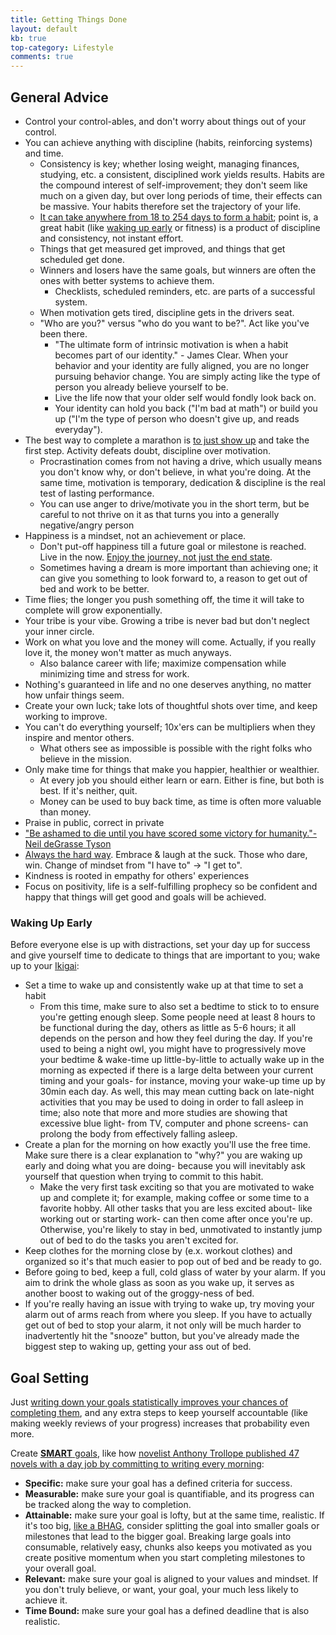 ```yaml
---
title: Getting Things Done
layout: default
kb: true
top-category: Lifestyle
comments: true
---
```


## General Advice

* Control your control-ables, and don't worry about things out of your control.
* You can achieve anything with discipline (habits, reinforcing systems) and time.
  + Consistency is key; whether losing weight, managing finances, studying, etc. a consistent, disciplined work yields results. Habits are the compound interest of self-improvement; they don't seem like much on a given day, but over long periods of time, their effects can be massive. Your habits therefore set the trajectory of your life.
  + [It can take anywhere from 18 to 254 days to form a habit](https://www.healthline.com/health/how-long-does-it-take-to-form-a-habit#tips-and-tricks); point is, a great habit (like [waking up early](#waking-up-early) or fitness) is a product of discipline and consistency, not instant effort.
  + Things that get measured get improved, and things that get scheduled get done.
  + Winners and losers have the same goals, but winners are often the ones with better systems to achieve them.
    - Checklists, scheduled reminders, etc. are parts of a successful system.
  + When motivation gets tired, discipline gets in the drivers seat.
  + "Who are you?" versus "who do you want to be?". Act like you've been there.
    - "The ultimate form of intrinsic motivation is when a habit becomes part of our identity." - James Clear. When your behavior and your identity are fully aligned, you are no longer pursuing behavior change. You are simply acting like the type of person you already believe yourself to be.
    - Live the life now that your older self would fondly look back on.
    - Your identity can hold you back ("I'm bad at math") or build you up ("I'm the type of person who doesn't give up, and reads everyday").
* The best way to complete a marathon is [to just show up](https://typesense.org/blog/the-unreasonable-effectiveness-of-just-showing-up-everyday/) and take the first step. Activity defeats doubt, discipline over motivation.
  + Procrastination comes from not having a drive, which usually means you don't know why, or don't believe, in what you're doing. At the same time, motivation is temporary, dedication & discipline is the real test of lasting performance.
  + You can use anger to drive/motivate you in the short term, but be careful to not thrive on it as that turns you into a generally negative/angry person
* Happiness is a mindset, not an achievement or place.
  + Don't put-off happiness till a future goal or milestone is reached. Live in the now. [Enjoy the journey, not just the end state](https://www.cs.utexas.edu/users/dahlin/bookshelf/hamming.html).
  + Sometimes having a dream is more important than achieving one; it can give you something to look forward to, a reason to get out of bed and work to be better.
* Time flies; the longer you push something off, the time it will take to complete will grow exponentially.
* Your tribe is your vibe. Growing a tribe is never bad but don't neglect your inner circle.
* Work on what you love and the money will come. Actually, if you really love it, the money won't matter as much anyways.
  + Also balance career with life; maximize compensation while minimizing time and stress for work.
* Nothing's guaranteed in life and no one deserves anything, no matter how unfair things seem.
* Create your own luck; take lots of thoughtful shots over time, and keep working to improve.
* You can't do everything yourself; 10x'ers can be multipliers when they inspire and mentor others.
  + What others see as impossible is possible with the right folks who believe in the mission.
* Only make time for things that make you happier, healthier or wealthier.
  + At every job you should either learn or earn. Either is fine, but both is best. If it's neither, quit.
  + Money can be used to buy back time, as time is often more valuable than money.
* Praise in public, correct in private
* ["Be ashamed to die until you have scored some victory for humanity."- Neil deGrasse Tyson](https://www.youtube.com/watch?v=JtahB1-MNvk&feature=youtu.be)
* [Always the hard way](https://www.youtube.com/watch?v=XGR0jtA6NXg). Embrace & laugh at the suck. Those who dare, win. Change of mindset from "I have to" -> "I get to".
* Kindness is rooted in empathy for others' experiences
* Focus on positivity, life is a self-fulfilling prophecy so be confident and happy that things will get good and goals will be achieved.

### Waking Up Early

Before everyone else is up with distractions, set your day up for success and give yourself time to dedicate to things that are important to you; wake up to your [Ikigai](https://en.wikipedia.org/wiki/Ikigai):
* Set a time to wake up and consistently wake up at that time to set a habit
  + From this time, make sure to also set a bedtime to stick to to ensure you're getting enough sleep. Some people need at least 8 hours to be functional during the day, others as little as 5-6 hours; it all depends on the person and how they feel during the day. If you're used to being a night owl, you might have to progressively move your bedtime & wake-time up little-by-little to actually wake up in the morning as expected if there is a large delta between your current timing and your goals- for instance, moving your wake-up time up by 30min each day. As well, this may mean cutting back on late-night activities that you may be used to doing in order to fall asleep in time; also note that more and more studies are showing that excessive blue light- from TV, computer and phone screens- can prolong the body from effectively falling asleep.
* Create a plan for the morning on how exactly you'll use the free time. Make sure there is a clear explanation to "why?" you are waking up early and doing what you are doing- because you will inevitably ask yourself that question when trying to commit to this habit.
  + Make the very first task exciting so that you are motivated to wake up and complete it; for example, making coffee or some time to a favorite hobby. All other tasks that you are less excited about- like working out or starting work- can then come after once you're up. Otherwise, you're likely to stay in bed, unmotivated to instantly jump out of bed to do the tasks you aren't excited for.
* Keep clothes for the morning close by (e.x. workout clothes) and organized so it's that much easier to pop out of bed and be ready to go.
* Before going to bed, keep a full, cold glass of water by your alarm. If you aim to drink the whole glass as soon as you wake up, it serves as another boost to waking out of the groggy-ness of bed.
* If you're really having an issue with trying to wake up, try moving your alarm out of arms reach from where you sleep. If you have to actually get out of bed to stop your alarm, it not only will be much harder to inadvertently hit the "snooze" button, but you've already made the biggest step to waking up, getting your ass out of bed.


## Goal Setting

Just [writing down your goals statistically improves your chances of completing them](https://scholar.dominican.edu/cgi/viewcontent.cgi?article=1265&context=news-releases), and any extra steps to keep yourself accountable (like making weekly reviews of your progress) increases that probability even more.

Create [**SMART** goals](https://www.atlassian.com/blog/productivity/how-to-write-smart-goals), like how [novelist Anthony Trollope published 47 novels with a day job by committing to writing every morning](https://blog.doit.io/the-15-minute-anthony-trollope-routine/):
* **Specific:** make sure your goal has a defined criteria for success.
* **Measurable:** make sure your goal is quantifiable, and its progress can be tracked along the way to completion.
* **Attainable:** make sure your goal is lofty, but at the same time, realistic. If it's too big, [like a BHAG](https://www.jimcollins.com/concepts/bhag.html), consider splitting the goal into smaller goals or milestones that lead to the bigger goal. Breaking large goals into consumable, relatively easy, chunks also keeps you motivated as you create positive momentum when you start completing milestones to your overall goal.
* **Relevant:** make sure your goal is aligned to your values and mindset. If you don't truly believe, or want, your goal, your much less likely to achieve it.
* **Time Bound:** make sure your goal has a defined deadline that is also realistic.

